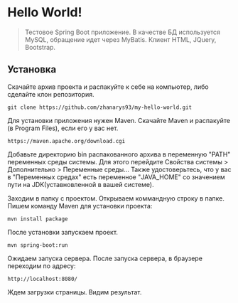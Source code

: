 # Hello World!
> Тестовое Spring Boot приложение. В качестве БД используется MySQL, обращение идет через MyBatis. Клиент HTML, JQuery, Bootstrap. 

## Установка

Скачайте архив проекта и распакуйте к себе на компьютер, либо сделайте клон репозитория. 

```shell
git clone https://github.com/zhanarys93/my-hello-world.git
```

Для установки приложения нужен Maven. Скачайте Maven и распакуйте (в Program Files), если его у вас нет. 
```shell
https://maven.apache.org/download.cgi
```
Добавьте директорию bin распакованного архива в переменную "PATH" переменных среды системы. Для этого перейдите Свойства системы > Дополнительно > Переменные среды...  Также  удоcтоверьтесь, что у вас в "Переменных средах" есть переменное "JAVA_HOME" со значением пути на JDK(уставновленной в вашей системе). 

Заходим в папку с проектом. Открываем коммандную строку в папке. Пишем команду Maven для установки проекта:

```shell
mvn install package
```
После установки запускаем проект. 

```shell
mvn spring-boot:run
```
Ожидаем запуска сервера. После запуска сервера, в браузере переходим по адресу:

```shell
http://localhost:8080/
```
Ждем загрузки страницы. Видим результат. 
